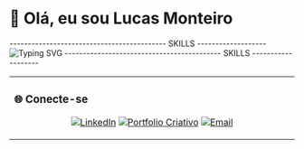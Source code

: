 # 👋 Olá, eu sou Lucas Monteiro
------------------------------------------- SKILLS -------------------
![Typing SVG](https://readme-typing-svg.demolab.com?font=Fira+Code&size=24&duration=8000&color=00ff00&center=true&vCenter=true&width=900&height=50&lines=Python+|+Blender+|+Premiere+|+After+Effects+|+Photoshop)
------------------------------------------- SKILLS -------------------


<table>
<tr>
<td width="60%">


### 🌐 Conecte-se
<p align="center">
  <a href="URL_DO_SEU_LINKEDIN"><img src="https://img.shields.io/badge/LinkedIn-0077B5?style=for-the-badge&logo=linkedin&logoColor=white" alt="LinkedIn"></a>
  <a href="URL_DO_SEU_PORTFOLIO"><img src="https://img.shields.io/badge/Portfolio-FF7139?style=for-the-badge&logo=adobe-creative-cloud&logoColor=white" alt="Portfolio Criativo"></a>
  <a href="mailto:SEU_EMAIL@exemplo.com"><img src="https://img.shields.io/badge/Email-D14836?style=for-the-badge&logo=gmail&logoColor=white" alt="Email"></a>
</p>
